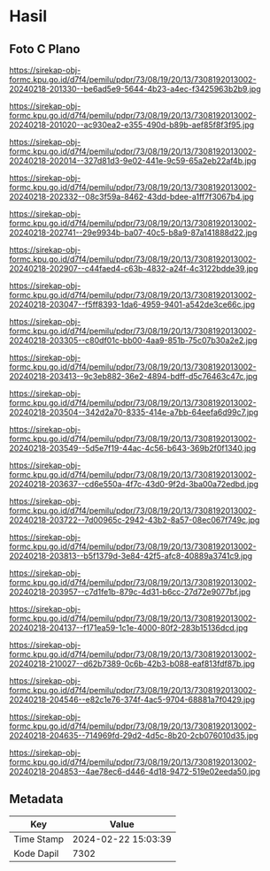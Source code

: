 # Hasil

## Foto C Plano

https://sirekap-obj-formc.kpu.go.id/d7f4/pemilu/pdpr/73/08/19/20/13/7308192013002-20240218-201330--be6ad5e9-5644-4b23-a4ec-f3425963b2b9.jpg

https://sirekap-obj-formc.kpu.go.id/d7f4/pemilu/pdpr/73/08/19/20/13/7308192013002-20240218-201020--ac930ea2-e355-490d-b89b-aef85f8f3f95.jpg

https://sirekap-obj-formc.kpu.go.id/d7f4/pemilu/pdpr/73/08/19/20/13/7308192013002-20240218-202014--327d81d3-9e02-441e-9c59-65a2eb22af4b.jpg

https://sirekap-obj-formc.kpu.go.id/d7f4/pemilu/pdpr/73/08/19/20/13/7308192013002-20240218-202332--08c3f59a-8462-43dd-bdee-a1ff7f3067b4.jpg

https://sirekap-obj-formc.kpu.go.id/d7f4/pemilu/pdpr/73/08/19/20/13/7308192013002-20240218-202741--29e9934b-ba07-40c5-b8a9-87a141888d22.jpg

https://sirekap-obj-formc.kpu.go.id/d7f4/pemilu/pdpr/73/08/19/20/13/7308192013002-20240218-202907--c44faed4-c63b-4832-a24f-4c3122bdde39.jpg

https://sirekap-obj-formc.kpu.go.id/d7f4/pemilu/pdpr/73/08/19/20/13/7308192013002-20240218-203047--f5ff8393-1da6-4959-9401-a542de3ce66c.jpg

https://sirekap-obj-formc.kpu.go.id/d7f4/pemilu/pdpr/73/08/19/20/13/7308192013002-20240218-203305--c80df01c-bb00-4aa9-851b-75c07b30a2e2.jpg

https://sirekap-obj-formc.kpu.go.id/d7f4/pemilu/pdpr/73/08/19/20/13/7308192013002-20240218-203413--9c3eb882-36e2-4894-bdff-d5c76463c47c.jpg

https://sirekap-obj-formc.kpu.go.id/d7f4/pemilu/pdpr/73/08/19/20/13/7308192013002-20240218-203504--342d2a70-8335-414e-a7bb-64eefa6d99c7.jpg

https://sirekap-obj-formc.kpu.go.id/d7f4/pemilu/pdpr/73/08/19/20/13/7308192013002-20240218-203549--5d5e7f19-44ac-4c56-b643-369b2f0f1340.jpg

https://sirekap-obj-formc.kpu.go.id/d7f4/pemilu/pdpr/73/08/19/20/13/7308192013002-20240218-203637--cd6e550a-4f7c-43d0-9f2d-3ba00a72edbd.jpg

https://sirekap-obj-formc.kpu.go.id/d7f4/pemilu/pdpr/73/08/19/20/13/7308192013002-20240218-203722--7d00965c-2942-43b2-8a57-08ec067f749c.jpg

https://sirekap-obj-formc.kpu.go.id/d7f4/pemilu/pdpr/73/08/19/20/13/7308192013002-20240218-203813--b5f1379d-3e84-42f5-afc8-40889a3741c9.jpg

https://sirekap-obj-formc.kpu.go.id/d7f4/pemilu/pdpr/73/08/19/20/13/7308192013002-20240218-203957--c7d1fe1b-879c-4d31-b6cc-27d72e9077bf.jpg

https://sirekap-obj-formc.kpu.go.id/d7f4/pemilu/pdpr/73/08/19/20/13/7308192013002-20240218-204137--f171ea59-1c1e-4000-80f2-283b15136dcd.jpg

https://sirekap-obj-formc.kpu.go.id/d7f4/pemilu/pdpr/73/08/19/20/13/7308192013002-20240218-210027--d62b7389-0c6b-42b3-b088-eaf813fdf87b.jpg

https://sirekap-obj-formc.kpu.go.id/d7f4/pemilu/pdpr/73/08/19/20/13/7308192013002-20240218-204546--e82c1e76-374f-4ac5-9704-68881a7f0429.jpg

https://sirekap-obj-formc.kpu.go.id/d7f4/pemilu/pdpr/73/08/19/20/13/7308192013002-20240218-204635--714969fd-29d2-4d5c-8b20-2cb076010d35.jpg

https://sirekap-obj-formc.kpu.go.id/d7f4/pemilu/pdpr/73/08/19/20/13/7308192013002-20240218-204853--4ae78ec6-d446-4d18-9472-519e02eeda50.jpg


## Metadata

| Key        | Value               |
| ---------- | ------------------- |
| Time Stamp | 2024-02-22 15:03:39 |
| Kode Dapil | 7302                |



